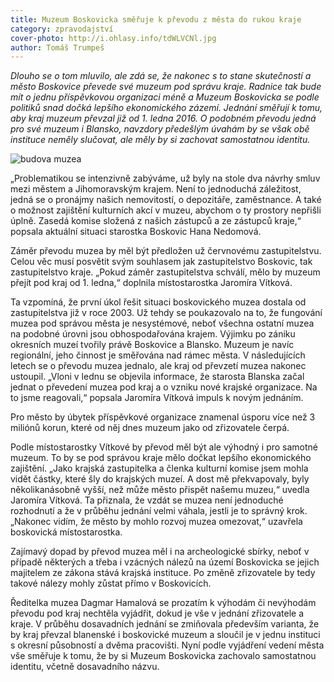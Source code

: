```yaml
---
title: Muzeum Boskovicka směřuje k převodu z města do rukou kraje
category: zpravodajství
cover-photo: http://i.ohlasy.info/tdWLVCNl.jpg
author: Tomáš Trumpeš
---
```


*Dlouho se o tom mluvilo, ale zdá se, že nakonec s to stane skutečností a město Boskovice převede své muzeum pod správu kraje. Radnice tak bude mít o jednu příspěvkovou organizaci méně a Muzeum Boskovicka se podle politiků snad dočká lepšího ekonomického zázemí. Jednání směřují k tomu, aby kraj muzeum převzal již od 1. ledna 2016. O podobném převodu jedná pro své muzeum i Blansko, navzdory předešlým úvahám by se však obě instituce neměly slučovat, ale měly by si zachovat samostatnou identitu.*

<img src="http://i.ohlasy.info/tdWLVCN.jpg" alt="budova muzea" class="img-responsive">

„Problematikou se intenzivně zabýváme, už byly na stole dva návrhy smluv mezi městem a Jihomoravským krajem. Není to jednoduchá záležitost, jedná se o pronájmy našich nemovitostí, o depozitáře, zaměstnance. A také o možnost zajištění kulturních akcí v muzeu, abychom o ty prostory nepřišli úplně. Zasedá komise složená z našich zástupců a ze zástupců kraje,“ popsala aktuální situaci starostka Boskovic Hana Nedomová.

Záměr převodu muzea by měl být předložen už červnovému zastupitelstvu. Celou věc musí posvětit svým souhlasem jak zastupitelstvo Boskovic, tak zastupitelstvo kraje.  „Pokud záměr zastupitelstva schválí, mělo by muzeum přejít pod kraj od 1. ledna,“ doplnila místostarostka Jaromíra Vítková.

Ta vzpomíná, že první úkol řešit situaci boskovického muzea dostala od zastupitelstva již v roce 2003. Už tehdy se poukazovalo na to, že fungování muzea pod správou města je nesystémové, neboť všechna ostatní muzea na podobné úrovni jsou obhospodařována krajem. Výjimku po zániku okresních muzeí tvořily právě Boskovice a Blansko. Muzeum je navíc regionální, jeho činnost je směřována nad rámec města. V následujících letech se o převodu muzea jednalo, ale kraj od převzetí muzea nakonec ustoupil. „Vloni v lednu se objevila informace, že starosta Blanska začal jednat o převedení muzea pod kraj a o vzniku nové krajské organizace. Na to jsme reagovali,“ popsala Jaromíra Vítková impuls k novým jednáním.

Pro město by úbytek příspěvkové organizace znamenal úsporu více než 3 miliónů korun, které od něj dnes muzeum jako od zřizovatele čerpá. 

Podle místostarostky Vítkové by převod měl být ale výhodný i pro samotné muzeum. To by se pod správou kraje mělo dočkat lepšího ekonomického zajištění. „Jako krajská zastupitelka a členka kulturní komise jsem mohla vidět částky, které šly do krajských muzeí. A dost mě překvapovaly, byly několikanásobně vyšší, než může město přispět našemu muzeu,“ uvedla Jaromíra Vítková. Ta přiznala, že vzdát se muzea není jednoduché rozhodnutí a že v průběhu jednání velmi váhala, jestli je to správný krok. „Nakonec vidím, že město by mohlo rozvoj muzea omezovat,“ uzavřela boskovická místostarostka.

Zajímavý dopad by převod muzea měl i na archeologické sbírky, neboť v případě některých a třeba i vzácných nálezů na území Boskovicka se jejich majitelem ze zákona stává krajská instituce. Po změně zřizovatele by tedy takové nálezy mohly zůstat přímo v Boskovicích.

Ředitelka muzea Dagmar Hamalová se prozatím k výhodám či nevýhodám převodu pod kraj nechtěla vyjádřit, dokud je vše v jednání zřizovatele a kraje.  V průběhu dosavadních jednání se zmiňovala především varianta, že by kraj převzal blanenské i boskovické muzeum a sloučil je v jednu instituci s okresní působností a dvěma pracovišti. Nyní podle vyjádření vedení města vše směřuje k tomu, že by si Muzeum Boskovicka zachovalo samostatnou identitu, včetně dosavadního názvu.